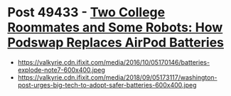 # Post 49433 - [Two College Roommates and Some Robots: How Podswap Replaces AirPod Batteries](https://www.ifixit.com/News/49433/two-college-roommates-and-some-robots-how-podswap-replaces-airpod-batteries)

- https://valkyrie.cdn.ifixit.com/media/2016/10/05170146/batteries-explode-note7-600x400.jpeg
- https://valkyrie.cdn.ifixit.com/media/2018/09/05173117/washington-post-urges-big-tech-to-adopt-safer-batteries-600x400.jpeg
